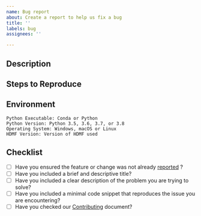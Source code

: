 ```yaml
---
name: Bug report
about: Create a report to help us fix a bug
title: ''
labels: bug
assignees: ''

---
```


## Description

<!--Please provide the following in your bug report:-->

## Steps to Reproduce

<!--Provide a minimal code snippet here to reproduce this error.-->

## Environment

<!--Please describe your environment according to the following bullet points.-->

    Python Executable: Conda or Python
    Python Version: Python 3.5, 3.6, 3.7, or 3.8
    Operating System: Windows, macOS or Linux
    HDMF Version: Version of HDMF used

## Checklist

- [ ] Have you ensured the feature or change was not already [reported](https://github.com/hdmf-dev/hdmf/issues) ?
- [ ] Have you included a brief and descriptive title?
- [ ] Have you included a clear description of the problem you are trying to solve?
- [ ] Have you included a minimal code snippet that reproduces the issue you are encountering?
- [ ] Have you checked our [Contributing](https://github.com/hdmf-dev/hdmf/blob/dev/docs/CONTRIBUTING.rst) document?
